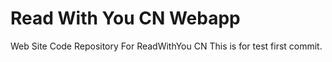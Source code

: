 # Read With You CN Webapp

Web Site Code Repository For ReadWithYou CN
This is for test first commit.